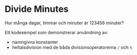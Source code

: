 # Divide Minutes

Hur många dagar, timmar och minuter är 123456 minuter? 

Ett kodexempel som demonstrerar användning av:

- namngivna konstanter
- heltalsdivision med de båda divisionsoperatorerna ```/``` och ```%```
